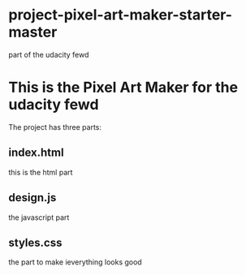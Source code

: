 # project-pixel-art-maker-starter-master
part of the udacity fewd


# **This is the Pixel Art Maker for the udacity fewd**
The project has three parts:

## index.html
this is the html part

## design.js
the javascript part

## styles.css
the part to make ieverything looks good
